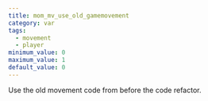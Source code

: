 ```yaml
---
title: mom_mv_use_old_gamemovement
category: var
tags:
  - movement
  - player
minimum_value: 0
maximum_value: 1
default_value: 0
---
```


Use the old movement code from before the code refactor.
